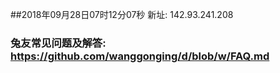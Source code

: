 ##2018年09月28日07时12分07秒 新址: 142.93.241.208
### 兔友常见问题及解答: https://github.com/wanggonging/d/blob/w/FAQ.md
